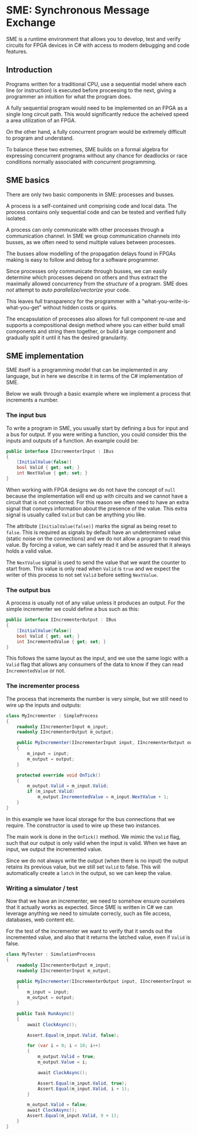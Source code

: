# SME: Synchronous Message Exchange

SME is a runtime environment that allows you to develop, test and verify circuits for FPGA devices in C# with access to modern debugging and code features.

## Introduction
Programs written for a traditional CPU, use a sequential model where each  line (or instruction) is executed before proceesing to the next, giving a programmer an intuition for what the program does.

A fully sequential program would need to be implemented on an FPGA as a single long circuit path. This would significantly reduce the acheived speed a area utilization of an FPGA.

On the other hand, a fully concurrent program would be extremely difficult to program and understand.

To balance these two extremes, SME builds on a formal algebra for expressing concurrent programs without any chance for deadlocks or race conditions normally associated with concurrent programming.

## SME basics
There are only two basic components in SME: processes and busses.

A process is a self-contained unit comprising code and local data. The process contains only sequential code and can be tested and verified fully isolated.

A process can only communicate with other processes through a communication channel. In SME we group communication channels into busses, as we often need to send multiple values between processes.

The busses allow modelling of the propagation delays found in FPGAs making is easy to follow and debug for a software programmer.

Since processes only communicate through busses, we can easily determine which processes depend on others and thus extract the maximally allowed concurrency from the _structure_ of a program. SME does *not* attempt to _auto parallelize/vectorize_  your code.

This leaves full transparency for the programmer with a "what-you-write-is-what-you-get" without hidden costs or quirks.

The encapsulation of processes also allows for full component re-use and supports a compositional design method where you can either build small components and string them together, or build a large component and gradually split it until it has the desired granularity.


## SME implementation
SME itself is a programming model that can be implemented in any language, but in here we describe it in terms of the C# implementation of SME.

Below we walk through a basic example where we implement a process that increments a number.

### The input bus
To write a program in SME, you usually start by defining a bus for input and a bus for output. If you were writing a function, you could consider this the inputs and outputs of a function. An example could be:

```csharp
public interface IIncrementerInput : IBus
{
    [InitialValue(false)]
    bool Valid { get; set; }
    int NextValue { get; set; }
}
```

When working with FPGA designs we do not have the concept of `null` because the implementation will end up with circuits and we cannot have a circuit that is not connected. For this reason we often need to have an extra signal that conveys information about the presence of the value. This extra signal is usually called `Valid` but can be anything you like.

The attribute `[InitialValue(false)]` marks the signal as being reset to `false`. This is required as signals by default have an undetermined value (static noise on the connections) and we do not allow a program to read this value. By forcing a value, we can safely read it and be assured that it always holds a valid value.

The `NextValue` signal is used to send the value that we want the counter to start from. This value is only read when `Valid` is `true` and we expect the writer of this process to not set `Valid` before setting `NextValue`.

### The output bus
A process is usually not of any value unless it produces an output. For the simple incrementer we could define a bus such as this:

```csharp
public interface IIncrementerOutput : IBus
{
    [InitialValue(false)]
    bool Valid { get; set; }
    int IncrementedValue { get; set; }
}
```

This follows the same layout as the input, and we use the same logic with a `Valid` flag that allows any consumers of the data to know if they can read `IncrementedValue` or not.

### The incrementer process
The process that increments the number is very simple, but we still need to wire up the inputs and outputs:

```csharp
class MyIncrementer : SimpleProcess
{
    readonly IIncrementerInput m_input;
    readonly IIncrementerOutput m_output;

    public MyIncrementer(IIncrementerInput input, IIncrementerOutput output) 
    {
        m_input = input;
        m_output = output;
    }

    protected override void OnTick()
    {
        m_output.Valid = m_input.Valid;
        if (m_input.Valid)
            m_output.IncrementedValue = m_input.NextValue + 1;
    }
}
```

In this example we have local storage for the bus connections that we require. The constructor is used to wire up these two instances.

The main work is done in the `OnTick()` method. We mimic the `Valid` flag, such that our output is only valid when the input is valid. When we have an input, we output the incremented value.

Since we do not always write the output (when there is no input) the output retains its previous value, but we still set `Valid` to false. This will automatically create a `latch` in the output, so we can keep the value.


### Writing a simulator / test
Now that we have an incrementer, we need to somehow ensure ourselves that it actually works as expected. Since SME is written in C# we can leverage anything we need to simulate correcly, such as file access, databases, web content etc.

For the test of the incrementer we want to verify that it sends out the incremented value, and also that it returns the latched value, even if `Valid` is false.

```csharp
class MyTester : SimulationProcess
{
    readonly IIncrementerOutput m_input;
    readonly IIncrementerInput m_output;

    public MyIncrementer(IIncrementerOutput input, IIncrementerInput output) 
    {
        m_input = input;
        m_output = output;
    }

    public Task RunAsync()
    {
        await ClockAsync();

        Assert.Equal(m_input.Valid, false);

        for (var i = 0; i < 10; i++)
        {
            m_output.Valid = true;
            m_output.Value = i;

            await ClockAsync();

            Assert.Equal(m_input.Valid, true);
            Assert.Equal(m_input.Valid, i + 1);
        }

        m_output.Valid = false;
        await ClockAsync();
        Assert.Equal(m_input.Valid, 9 + 1);
    }
}
```

